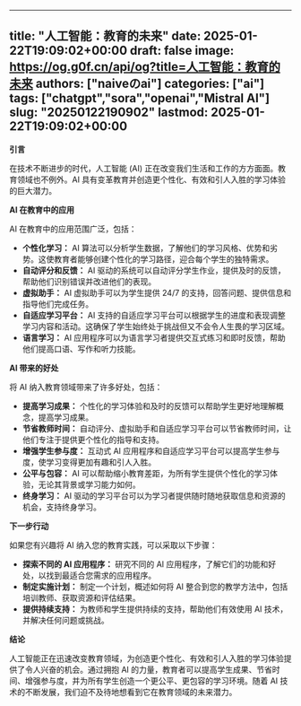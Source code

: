
---
title: "人工智能：教育的未来"
date: 2025-01-22T19:09:02+00:00
draft: false
image: https://og.g0f.cn/api/og?title=人工智能：教育的未来
authors: ["naiveのai"]
categories: ["ai"]
tags: ["chatgpt","sora","openai","Mistral AI"]
slug: "20250122190902"
lastmod: 2025-01-22T19:09:02+00:00
---
**引言**

在技术不断进步的时代，人工智能 (AI) 正在改变我们生活和工作的方方面面。教育领域也不例外。AI 具有变革教育并创造更个性化、有效和引人入胜的学习体验的巨大潜力。

**AI 在教育中的应用**

AI 在教育中的应用范围广泛，包括：

- **个性化学习：** AI 算法可以分析学生数据，了解他们的学习风格、优势和劣势。这使教育者能够创建个性化的学习路径，迎合每个学生的独特需求。
- **自动评分和反馈：** AI 驱动的系统可以自动评分学生作业，提供及时的反馈，帮助他们识别错误并改进他们的表现。
- **虚拟助手：** AI 虚拟助手可以为学生提供 24/7 的支持，回答问题、提供信息和指导他们完成任务。
- **自适应学习平台：** AI 支持的自适应学习平台可以根据学生的进度和表现调整学习内容和活动。这确保了学生始终处于挑战但又不会令人生畏的学习区域。
- **语言学习：** AI 应用程序可以为语言学习者提供交互式练习和即时反馈，帮助他们提高口语、写作和听力技能。

**AI 带来的好处**

将 AI 纳入教育领域带来了许多好处，包括：

- **提高学习成果：** 个性化的学习体验和及时的反馈可以帮助学生更好地理解概念，提高学习成果。
- **节省教师时间：** 自动评分、虚拟助手和自适应学习平台可以节省教师时间，让他们专注于提供更个性化的指导和支持。
- **增强学生参与度：** 互动式 AI 应用程序和自适应学习平台可以提高学生参与度，使学习变得更加有趣和引人入胜。
- **公平与包容：** AI 可以帮助缩小教育差距，为所有学生提供个性化的学习体验，无论其背景或学习能力如何。
- **终身学习：** AI 驱动的学习平台可以为学习者提供随时随地获取信息和资源的机会，支持终身学习。

**下一步行动**

如果您有兴趣将 AI 纳入您的教育实践，可以采取以下步骤：

- **探索不同的 AI 应用程序：** 研究不同的 AI 应用程序，了解它们的功能和好处，以找到最适合您需求的应用程序。
- **制定实施计划：** 制定一个计划，概述如何将 AI 整合到您的教学方法中，包括培训教师、获取资源和评估结果。
- **提供持续支持：** 为教师和学生提供持续的支持，帮助他们有效使用 AI 技术，并解决任何问题或挑战。

**结论**

人工智能正在迅速改变教育领域，为创造更个性化、有效和引人入胜的学习体验提供了令人兴奋的机会。通过拥抱 AI 的力量，教育者可以提高学生成果、节省时间、增强参与度，并为所有学生创造一个更公平、更包容的学习环境。随着 AI 技术的不断发展，我们迫不及待地想看到它在教育领域的未来潜力。